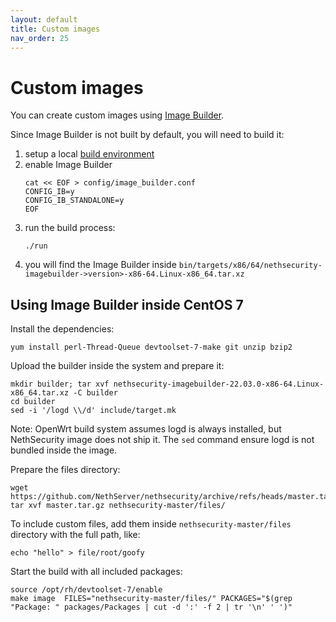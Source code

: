 ```yaml
---
layout: default
title: Custom images
nav_order: 25
---
```


# Custom images

You can create custom images using [Image Builder](https://openwrt.org/docs/guide-user/additional-software/imagebuilder).

Since Image Builder is not built by default, you will need to build it:

1. setup a local [build environment](../build)
2. enable Image Builder
   ```
   cat << EOF > config/image_builder.conf
   CONFIG_IB=y
   CONFIG_IB_STANDALONE=y
   EOF
   ```
3. run the build process:
   ```
   ./run
   ```
4. you will find the Image Builder inside `bin/targets/x86/64/nethsecurity-imagebuilder->version>-x86-64.Linux-x86_64.tar.xz`

## Using Image Builder inside CentOS 7

Install the dependencies:
```
yum install perl-Thread-Queue devtoolset-7-make git unzip bzip2
```

Upload the builder inside the system and prepare it:
```
mkdir builder; tar xvf nethsecurity-imagebuilder-22.03.0-x86-64.Linux-x86_64.tar.xz -C builder
cd builder
sed -i '/logd \\/d' include/target.mk
```
Note: OpenWrt build system assumes logd is always installed, but NethSecurity image does not ship it.
The `sed` command ensure logd is not bundled inside the image.

Prepare the files directory:
```
wget https://github.com/NethServer/nethsecurity/archive/refs/heads/master.tar.gz
tar xvf master.tar.gz nethsecurity-master/files/
```

To include custom files, add them inside `nethsecurity-master/files` directory
with the full path, like:
```
echo "hello" > file/root/goofy
```

Start the build with all included packages:
```
source /opt/rh/devtoolset-7/enable
make image  FILES="nethsecurity-master/files/" PACKAGES="$(grep "Package: " packages/Packages | cut -d ':' -f 2 | tr '\n' ' ')"
```
